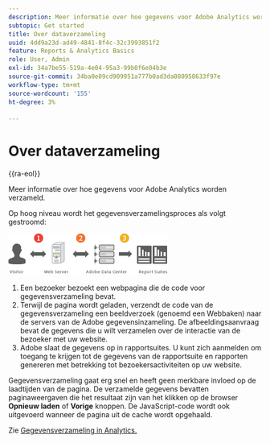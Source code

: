 ```yaml
---
description: Meer informatie over hoe gegevens voor Adobe Analytics worden verzameld.
subtopic: Get started
title: Over dataverzameling
uuid: 4dd9a23d-ad49-4841-8f4c-32c3993851f2
feature: Reports & Analytics Basics
role: User, Admin
exl-id: 34a7be55-519a-4e04-95a3-99b0f6e04b3e
source-git-commit: 34ba0e09cd909951a777b0ad3da080958633f97e
workflow-type: tm+mt
source-wordcount: '155'
ht-degree: 3%

---
```


# Over dataverzameling

{{ra-eol}}

Meer informatie over hoe gegevens voor Adobe Analytics worden verzameld.

Op hoog niveau wordt het gegevensverzamelingsproces als volgt gestroomd:

![](assets/data_collection.png)

1. Een bezoeker bezoekt een webpagina die de code voor gegevensverzameling bevat.
1. Terwijl de pagina wordt geladen, verzendt de code van de gegevensverzameling een beeldverzoek (genoemd een Webbaken) naar de servers van de Adobe gegevensinzameling. De afbeeldingsaanvraag bevat de gegevens die u wilt verzamelen over de interactie van de bezoeker met uw website.
1. Adobe slaat de gegevens op in rapportsuites. U kunt zich aanmelden om toegang te krijgen tot de gegevens van de rapportsuite en rapporten genereren met betrekking tot bezoekersactiviteiten op uw website.

Gegevensverzameling gaat erg snel en heeft geen merkbare invloed op de laadtijden van de pagina. De verzamelde gegevens bevatten paginaweergaven die het resultaat zijn van het klikken op de browser **Opnieuw laden** of **Vorige** knoppen. De JavaScript-code wordt ook uitgevoerd wanneer de pagina uit de cache wordt opgehaald.

Zie [Gegevensverzameling in Analytics.](/help/import/home.md)

